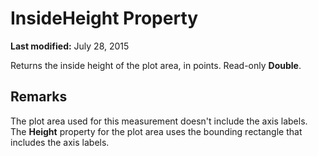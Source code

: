 
# InsideHeight Property

 **Last modified:** July 28, 2015

Returns the inside height of the plot area, in points. Read-only  **Double**.

## Remarks

The plot area used for this measurement doesn't include the axis labels. The  **Height** property for the plot area uses the bounding rectangle that includes the axis labels.


